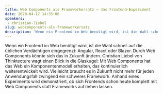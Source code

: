 ```yaml
---
title: Web Components als Frameworkersatz – das Frontend-Experiment
date: 2020-04-17 14:35:00
speakers:
 - christian-liebel
slug: webcomponents-als-frameworkersatz
description: 'Wenn ein Frontend im Web benötigt wird, ist die Wahl schnell auf die üblichen Verdächtigen eingegrenzt: Angular, React oder Blazor. Durch Web Components könnte sich das in Zukunft ändern.'
---
```

Wenn ein Frontend im Web benötigt wird, ist die Wahl schnell auf die üblichen Verdächtigen eingegrenzt: Angular, React oder Blazor. Durch Web Components könnte sich das in Zukunft ändern. Christian Liebel von Thinktecture wagt einen Blick in die Glaskugel: Mit Web Components hat das Web ein Komponentenmodell erhalten, das kontinuierlich weiterentwickelt wird. Vielleicht braucht es in Zukunft nicht mehr für jeden Anwendungsfall zwingend ein schweres Framework. Anhand eines Experiments wird demonstriert, ob sich Frontends schon heute komplett mit Web Components statt Frameworks aufziehen lassen.